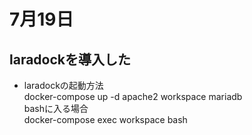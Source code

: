 # 7月19日
## laradockを導入した
+ laradockの起動方法  
docker-compose up -d apache2 workspace mariadb  
bashに入る場合  
docker-compose exec workspace bash